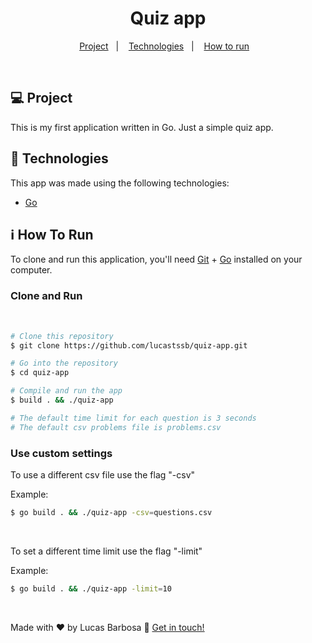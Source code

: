 <h1 align="center">
    Quiz app
</h1>

<p align="center">
  <a href="#-project">Project</a>&nbsp;&nbsp;&nbsp;|&nbsp;&nbsp;&nbsp;
  <a href="#rocket-technologies">Technologies</a>&nbsp;&nbsp;&nbsp;|&nbsp;&nbsp;&nbsp;
  <a href="#information_source-how-to-run">How to run</a>&nbsp;&nbsp;&nbsp;

</p>

<br>


## 💻 Project

This is my first application written in Go. Just a simple quiz app.

## :rocket: Technologies

This app was made using the following technologies:
- [Go][go]
## :information_source: How To Run

To clone and run this application, you'll need [Git](https://git-scm.com) + [Go][go] installed on your computer.

### Clone and Run

<br>

```bash
# Clone this repository
$ git clone https://github.com/lucastssb/quiz-app.git

# Go into the repository
$ cd quiz-app

# Compile and run the app
$ build . && ./quiz-app

# The default time limit for each question is 3 seconds
# The default csv problems file is problems.csv


```

### Use custom settings

To use a different csv file use the flag "-csv"

Example:

```bash
$ go build . && ./quiz-app -csv=questions.csv
```
<br>

To set a different time limit use the flag "-limit"

Example:

```bash
$ go build . && ./quiz-app -limit=10
```

<br>

Made with ♥ by Lucas Barbosa :wave: [Get in touch!](https://www.linkedin.com/in/lucas-barbosa-60b56416b/)

[go]: https://golang.org/

